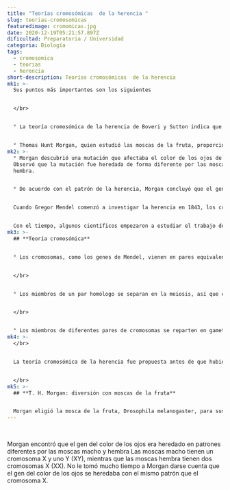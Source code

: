 ```yaml
---
title: "Teorías cromosómicas  de la herencia "
slug: teorias-cromosomicas
featuredimage: cromomicas.jpg
date: 2020-12-19T05:21:57.897Z
dificultad: Preparatoria / Universidad
categoria: Biología
tags:
  - cromosomica
  - teorias
  - herencia
short-description: Teorías cromosómicas  de la herencia
mk1: >-
  Sus puntos más importantes son los siguientes 


  </br>


  ° La teoría cromosómica de la herencia de Boveri y Sutton indica que los genes se encuentran en lugares específicos dentro de los cromosomas y que el comportamiento de los cromosomas durante la meiosis puede explicar las leyes de la herencia de Mendel.


  ° Thomas Hunt Morgan, quien estudió las moscas de la fruta, proporcionó la primera confirmación de la teoría del cromosoma.
mk2: >-
  ° Morgan descubrió una mutación que afectaba el color de los ojos de la mosca.
  Observó que la mutación fue heredada de forma diferente por las moscas macho y
  hembra.


  ° De acuerdo con el patrón de la herencia, Morgan concluyó que el gen del color de los ojos debe encontrarse en el cromosoma X.


  Cuando Gregor Mendel comenzó a investigar la herencia en 1843, los cromosomas aún no se habían observado en un microscopio. Hasta que existieron mejores microscopios y técnicas en los últimos años de la década de 1800, los biólogos celulares comenzaron a teñir y observar las estructuras subcelulares, y así pudieron ver lo que hacían durante las divisiones celulares mitosis y meiosis.


  Con el tiempo, algunos científicos empezaron a estudiar el trabajo de Mendel, por mucho tiempo ignorado, y a revaluar su modelo en términos del comportamiento de los cromosomas. Aproximadamente a principios del siglo XX, la comunidad biológica empezó a hacer las primeras conexiones tentativas entre los cromosomas, la meiosis y la herencia de los genes
mk3: >-
  ## **Teoría cromosómica** 


  ° Los cromosomas, como los genes de Mendel, vienen en pares equivalentes (homólogos) en un organismo. Para los genes y los cromosomas, un miembro del par viene de la madre y el otro viene del padre.


  </br>


  ° Los miembros de un par homólogo se separan en la meiosis, así que cada espermatozoide u óvulo recibe solo un miembro. Este proceso refleja la segregación de los alelos en gametos en la ley de la segregación de Mendel.


  </br>


  ° Los miembros de diferentes pares de cromosomas se reparten en gametos de manera independiente en la meiosis, justo como los alelos de diferentes genes en la ley de distribución independiente de Mendel
mk4: >-
  </br>


  La teoría cromosómica de la herencia fue propuesta antes de que hubiera cualquier evidencia directa de que los rasgos se portaban en los cromosomas, y al principio fue controversial. Al final, se confirmó por medio del trabajo del genetista Thomas Hunt Morgan y sus estudiantes, que estudiaron la genética de las moscas de la fruta


  </br>
mk5: >-
  ## **T. H. Morgan: diversión con moscas de la fruta**


  Morgan eligió la mosca de la fruta, Drosophila melanogaster, para sus estudios genéticos. Lo que a las moscas de la fruta les falta en carisma según tu gusto en insectos, les sobra en practicidad: son baratas, fáciles y crecen rápidamente.
---
```



</br>

Morgan encontró que el gen del color de los ojos era heredado en patrones diferentes por las moscas macho y hembra Las moscas macho tienen un cromosoma X y uno Y (XY), mientras que las moscas hembra tienen dos cromosomas X (XX). No le tomó mucho tiempo a Morgan darse cuenta que el gen del color de los ojos se heredaba con el mismo patrón que el cromosoma X.